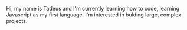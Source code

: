 Hi, my name is Tadeus and I'm currently learning how to code, learning Javascript as my first language.
I'm interested in bulding large, complex projects. 

<!---
tadeus-27/tadeus-27 is a ✨ special ✨ repository because its `README.md` (this file) appears on your GitHub profile.
You can click the Preview link to take a look at your changes.
--->
